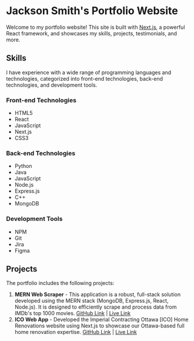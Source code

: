 # Jackson Smith's Portfolio Website

Welcome to my portfolio website! This site is built with [Next.js](https://nextjs.org/), a powerful React framework, and showcases my skills, projects, testimonials, and more.

## Skills

I have experience with a wide range of programming languages and technologies, categorized into front-end technologies, back-end technologies, and development tools.

### Front-end Technologies

- HTML5
- React
- JavaScript
- Next.js
- CSS3

### Back-end Technologies

- Python
- Java
- JavaScript
- Node.js
- Express.js
- C++
- MongoDB

### Development Tools

- NPM
- Git
- Jira
- Figma

## Projects

The portfolio includes the following projects:

1. **MERN Web Scraper** - This application is a robust, full-stack solution developed using the MERN stack (MongoDB, Express.js, React, Node.js). It is designed to efficiently scrape and process data from IMDb's top 1000 movies. [GitHub Link](https://github.com/jacksonarsmith/mern-imdb-scraper) | [Live Link](https://imdb-smith-scraper.vercel.app)
2. **ICO Web App** - Developed the Imperial Contracting Ottawa [ICO] Home Renovations website using Next.js to showcase our Ottawa-based full home renovation expertise. [GitHub Link](https://github.com/jacksonarsmith/next-contracting-website) | [Live Link](https://next-contracting-website.vercel.app/)
